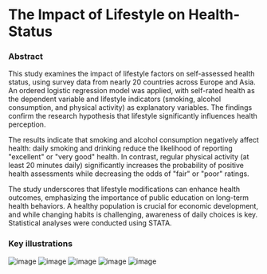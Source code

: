 # The Impact of Lifestyle on Health-Status
### Abstract
This study examines the impact of lifestyle factors on self-assessed health status, using survey data from nearly 20 countries across Europe and Asia. An ordered logistic regression model was applied, with self-rated health as the dependent variable and lifestyle indicators (smoking, alcohol consumption, and physical activity) as explanatory variables. The findings confirm the research hypothesis that lifestyle significantly influences health perception.

The results indicate that smoking and alcohol consumption negatively affect health: daily smoking and drinking reduce the likelihood of reporting "excellent" or "very good" health. In contrast, regular physical activity (at least 20 minutes daily) significantly increases the probability of positive health assessments while decreasing the odds of "fair" or "poor" ratings.

The study underscores that lifestyle modifications can enhance health outcomes, emphasizing the importance of public education on long-term health behaviors. A healthy population is crucial for economic development, and while changing habits is challenging, awareness of daily choices is key. Statistical analyses were conducted using STATA.

### Key illustrations
![image](https://github.com/user-attachments/assets/291b53ef-c53f-4b63-91ad-27bea9dcbbf0) ![image](https://github.com/user-attachments/assets/a6f153f9-5b0f-4870-b2d6-6544744bb738)
![image](https://github.com/user-attachments/assets/51d69ca8-2c20-4483-ae47-a592fb0d4844)
![image](https://github.com/user-attachments/assets/f4ff9add-6449-4bf8-99a3-6a9929dafa06)
![image](https://github.com/user-attachments/assets/15ae1167-4a53-4ffb-839d-0adaf33c93e6)

